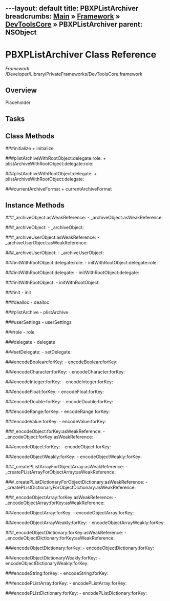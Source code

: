 ---layout: default
title: PBXPListArchiver
breadcrumbs: <a href="/index.html">Main</a> &raquo; <a href="/Frameworks.html">Framework</a> &raquo; <a href="/Frameworks/DevToolsCore.html">DevToolsCore</a> &raquo; PBXPListArchiver
parent: NSObject 
---
# PBXPListArchiver Class Reference

*Framework* /Developer/Library/PrivateFrameworks/DevToolsCore.framework

## Overview

Placeholder

## Tasks

## Class Methods

<a name="+initialize"></a>
###initialize
    + initialize

<a name="+plistArchiveWithRootObject:delegate:role:"></a>
###plistArchiveWithRootObject:delegate:role:
    + plistArchiveWithRootObject:delegate:role:

<a name="+plistArchiveWithRootObject:delegate:"></a>
###plistArchiveWithRootObject:delegate:
    + plistArchiveWithRootObject:delegate:

<a name="+currentArchiveFormat"></a>
###currentArchiveFormat
    + currentArchiveFormat

## Instance Methods

<a name="-_archiveObject:asWeakReference:"></a>
###_archiveObject:asWeakReference:
    - _archiveObject:asWeakReference:

<a name="-_archiveObject:"></a>
###_archiveObject:
    - _archiveObject:

<a name="-_archiveUserObject:asWeakReference:"></a>
###_archiveUserObject:asWeakReference:
    - _archiveUserObject:asWeakReference:

<a name="-_archiveUserObject:"></a>
###_archiveUserObject:
    - _archiveUserObject:

<a name="-initWithRootObject:delegate:role:"></a>
###initWithRootObject:delegate:role:
    - initWithRootObject:delegate:role:

<a name="-initWithRootObject:delegate:"></a>
###initWithRootObject:delegate:
    - initWithRootObject:delegate:

<a name="-initWithRootObject:"></a>
###initWithRootObject:
    - initWithRootObject:

<a name="-init"></a>
###init
    - init

<a name="-dealloc"></a>
###dealloc
    - dealloc

<a name="-plistArchive"></a>
###plistArchive
    - plistArchive

<a name="-userSettings"></a>
###userSettings
    - userSettings

<a name="-role"></a>
###role
    - role

<a name="-delegate"></a>
###delegate
    - delegate

<a name="-setDelegate:"></a>
###setDelegate:
    - setDelegate:

<a name="-encodeBoolean:forKey:"></a>
###encodeBoolean:forKey:
    - encodeBoolean:forKey:

<a name="-encodeCharacter:forKey:"></a>
###encodeCharacter:forKey:
    - encodeCharacter:forKey:

<a name="-encodeInteger:forKey:"></a>
###encodeInteger:forKey:
    - encodeInteger:forKey:

<a name="-encodeFloat:forKey:"></a>
###encodeFloat:forKey:
    - encodeFloat:forKey:

<a name="-encodeDouble:forKey:"></a>
###encodeDouble:forKey:
    - encodeDouble:forKey:

<a name="-encodeRange:forKey:"></a>
###encodeRange:forKey:
    - encodeRange:forKey:

<a name="-encodeValue:forKey:"></a>
###encodeValue:forKey:
    - encodeValue:forKey:

<a name="-_encodeObject:forKey:asWeakReference:"></a>
###_encodeObject:forKey:asWeakReference:
    - _encodeObject:forKey:asWeakReference:

<a name="-encodeObject:forKey:"></a>
###encodeObject:forKey:
    - encodeObject:forKey:

<a name="-encodeObjectWeakly:forKey:"></a>
###encodeObjectWeakly:forKey:
    - encodeObjectWeakly:forKey:

<a name="-_createPListArrayForObjectArray:asWeakReference:"></a>
###_createPListArrayForObjectArray:asWeakReference:
    - _createPListArrayForObjectArray:asWeakReference:

<a name="-_createPListDictionaryForObjectDictionary:asWeakReference:"></a>
###_createPListDictionaryForObjectDictionary:asWeakReference:
    - _createPListDictionaryForObjectDictionary:asWeakReference:

<a name="-_encodeObjectArray:forKey:asWeakReference:"></a>
###_encodeObjectArray:forKey:asWeakReference:
    - _encodeObjectArray:forKey:asWeakReference:

<a name="-encodeObjectArray:forKey:"></a>
###encodeObjectArray:forKey:
    - encodeObjectArray:forKey:

<a name="-encodeObjectArrayWeakly:forKey:"></a>
###encodeObjectArrayWeakly:forKey:
    - encodeObjectArrayWeakly:forKey:

<a name="-_encodeObjectDictionary:forKey:asWeakReference:"></a>
###_encodeObjectDictionary:forKey:asWeakReference:
    - _encodeObjectDictionary:forKey:asWeakReference:

<a name="-encodeObjectDictionary:forKey:"></a>
###encodeObjectDictionary:forKey:
    - encodeObjectDictionary:forKey:

<a name="-encodeObjectDictionaryWeakly:forKey:"></a>
###encodeObjectDictionaryWeakly:forKey:
    - encodeObjectDictionaryWeakly:forKey:

<a name="-encodeString:forKey:"></a>
###encodeString:forKey:
    - encodeString:forKey:

<a name="-encodePListArray:forKey:"></a>
###encodePListArray:forKey:
    - encodePListArray:forKey:

<a name="-encodePListDictionary:forKey:"></a>
###encodePListDictionary:forKey:
    - encodePListDictionary:forKey:

